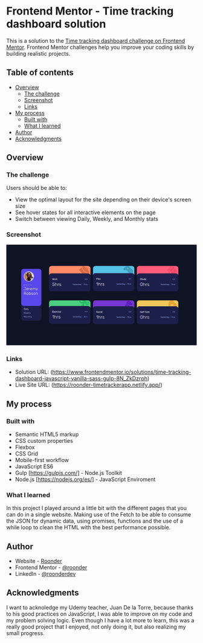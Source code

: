 # Frontend Mentor - Time tracking dashboard solution

This is a solution to the [Time tracking dashboard challenge on Frontend Mentor](https://www.frontendmentor.io/challenges/time-tracking-dashboard-UIQ7167Jw). Frontend Mentor challenges help you improve your coding skills by building realistic projects. 

## Table of contents

- [Overview](#overview)
  - [The challenge](#the-challenge)
  - [Screenshot](#screenshot)
  - [Links](#links)
- [My process](#my-process)
  - [Built with](#built-with)
  - [What I learned](#what-i-learned)
- [Author](#author)
- [Acknowledgments](#acknowledgments)

## Overview

### The challenge

Users should be able to:

- View the optimal layout for the site depending on their device's screen size
- See hover states for all interactive elements on the page
- Switch between viewing Daily, Weekly, and Monthly stats

### Screenshot

![](./screenshot.jpg)

### Links

- Solution URL: (https://www.frontendmentor.io/solutions/time-tracking-dashboard-javascript-vanilla-sass-gulp-8N_ZkDzrph)
- Live Site URL: (https://roonder-timetrackerapp.netlify.app/)

## My process

### Built with

- Semantic HTML5 markup
- CSS custom properties
- Flexbox
- CSS Grid
- Mobile-first workflow
- JavaScript ES6
- Gulp [https://gulpjs.com/] - Node.js Toolkit
- Node.js [https://nodejs.org/es/] - JavaScript Enviroment

### What I learned

In this project I played around a little bit with the different pages that you can do in a single website. Making use of the Fetch to be able to consume the JSON for dynamic data, using promises, functions and the use of a while loop to clean the HTML with the best performance possible.

## Author

- Website - [Roonder](https://github.com/Roonder)
- Frontend Mentor - [@roonder](https://www.frontendmentor.io/profile/Roonder)
- LinkedIn - [@roonderdev](https://www.linkedin.com/in/roonderdev/)

## Acknowledgments

I want to acknoledge my Udemy teacher, Juan De la Torre, because thanks to his good practices on JavaScript, I was able to improve on my code and my problem solving logic. Even though I have a lot more to learn, this was a really good project that I enjoyed, not only doing it, but also realizing my small progress.
